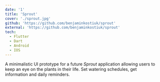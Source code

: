 ```yaml
---
date: '1'
title: 'Sprout'
cover: './sprout.jpg'
github: 'https://github.com/benjaminkostiuk/sprout'
external: 'https://github.com/benjaminkostiuk/sprout'
tech:
  - Flutter
  - Dart
  - Android
  - IOS
---
```


A minimalistic UI prototype for a future _Sprout_ application allowing users to keep an eye on the plants in their life. Set watering schedules, get information and daily reminders.
